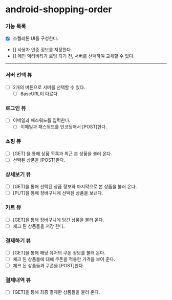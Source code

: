 # android-shopping-order

### 기능 목록

- [x] 스켈레톤 UI를 구성한다.
- [] 사용자 인증 정보를 저장한다.
- [] 메인 액티비티가 로딩 되기 전, 서버를 선택하여 교체할 수 있다.

---

### 서버 선택 뷰

- [ ] 2개의 버튼으로 서버를 선택할 수 있다.
    - [ ] BaseURL이 다르다.

### 로그인 뷰

- [ ] 이메일과 패스워드를 입력한다.
    - [ ] 이메일과 패스워드를 인코딩해서 [POST]한다.

### 쇼핑 뷰

- [ ] [GET] 을 통해 상품 목록과 최근 본 상품을 불러 온다.
- [ ] 선택된 상품을 [POST]한다.

### 상세보기 뷰

- [ ] [GET]을 통해 선택된 상품 정보와 마지막으로 본 상품을 불러 온다.
- [ ] [PUT]을 통해 장바구니에 선택된 상품을 보낸다.

### 카트 뷰

- [ ] [GET]을 통해 장바구니에 담긴 상품을 불러 온다.
- [ ] 체크 된 상품들을 저장 한다.

### 결제하기 뷰

- [ ] [GET]을 통해 해당 유저의 쿠폰 정보를 불러 온다.
- [ ] 체크 된 상품들에 대해 쿠폰을 적용한 가격을 보여 준다.
- [ ] 체크 된 상품들과 쿠폰을 [POST]한다.

### 결제내역 뷰

- [ ] [GET]을 통해 최종 결제한 상품들을 불러 온다.